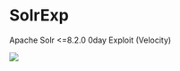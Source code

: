 # SolrExp
Apache Solr &lt;=8.2.0 0day Exploit (Velocity)<br>


<img src="https://github.com/k8gege/SolrExp/blob/master/Solr0day.gif"></img>
